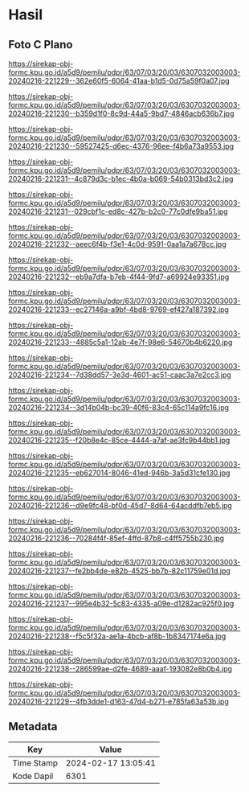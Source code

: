 # Hasil

## Foto C Plano

https://sirekap-obj-formc.kpu.go.id/a5d9/pemilu/pdpr/63/07/03/20/03/6307032003003-20240216-221229--362e60f5-6064-41aa-b1d5-0d75a59f0a07.jpg

https://sirekap-obj-formc.kpu.go.id/a5d9/pemilu/pdpr/63/07/03/20/03/6307032003003-20240216-221230--b359d1f0-8c9d-44a5-9bd7-4846acb636b7.jpg

https://sirekap-obj-formc.kpu.go.id/a5d9/pemilu/pdpr/63/07/03/20/03/6307032003003-20240216-221230--59527425-d6ec-4376-96ee-f4b6a73a9553.jpg

https://sirekap-obj-formc.kpu.go.id/a5d9/pemilu/pdpr/63/07/03/20/03/6307032003003-20240216-221231--4c879d3c-b1ec-4b0a-b069-54b0313bd3c2.jpg

https://sirekap-obj-formc.kpu.go.id/a5d9/pemilu/pdpr/63/07/03/20/03/6307032003003-20240216-221231--029cbf1c-ed8c-427b-b2c0-77c0dfe9ba51.jpg

https://sirekap-obj-formc.kpu.go.id/a5d9/pemilu/pdpr/63/07/03/20/03/6307032003003-20240216-221232--aeec6f4b-f3e1-4c0d-9591-0aa1a7a678cc.jpg

https://sirekap-obj-formc.kpu.go.id/a5d9/pemilu/pdpr/63/07/03/20/03/6307032003003-20240216-221232--eb9a7dfa-b7eb-4f44-9fd7-a69924e93351.jpg

https://sirekap-obj-formc.kpu.go.id/a5d9/pemilu/pdpr/63/07/03/20/03/6307032003003-20240216-221233--ec27146a-a9bf-4bd8-9769-ef427a187392.jpg

https://sirekap-obj-formc.kpu.go.id/a5d9/pemilu/pdpr/63/07/03/20/03/6307032003003-20240216-221233--4885c5a1-12ab-4e7f-98e6-54670b4b6220.jpg

https://sirekap-obj-formc.kpu.go.id/a5d9/pemilu/pdpr/63/07/03/20/03/6307032003003-20240216-221234--7d38dd57-3e3d-4601-ac51-caac3a7e2cc3.jpg

https://sirekap-obj-formc.kpu.go.id/a5d9/pemilu/pdpr/63/07/03/20/03/6307032003003-20240216-221234--3d14b04b-bc39-40f6-83c4-65c114a9fc16.jpg

https://sirekap-obj-formc.kpu.go.id/a5d9/pemilu/pdpr/63/07/03/20/03/6307032003003-20240216-221235--f20b8e4c-85ce-4444-a7af-ae3fc9b44bb1.jpg

https://sirekap-obj-formc.kpu.go.id/a5d9/pemilu/pdpr/63/07/03/20/03/6307032003003-20240216-221235--eb627014-8046-41ed-946b-3a5d31cfe130.jpg

https://sirekap-obj-formc.kpu.go.id/a5d9/pemilu/pdpr/63/07/03/20/03/6307032003003-20240216-221236--d9e9fc48-bf0d-45d7-8d64-64acddfb7eb5.jpg

https://sirekap-obj-formc.kpu.go.id/a5d9/pemilu/pdpr/63/07/03/20/03/6307032003003-20240216-221236--70284f4f-85ef-4ffd-87b8-c4ff5755b230.jpg

https://sirekap-obj-formc.kpu.go.id/a5d9/pemilu/pdpr/63/07/03/20/03/6307032003003-20240216-221237--fe2bb4de-e82b-4525-bb7b-82c11759e01d.jpg

https://sirekap-obj-formc.kpu.go.id/a5d9/pemilu/pdpr/63/07/03/20/03/6307032003003-20240216-221237--995e4b32-5c83-4335-a09e-d1282ac925f0.jpg

https://sirekap-obj-formc.kpu.go.id/a5d9/pemilu/pdpr/63/07/03/20/03/6307032003003-20240216-221238--f5c5f32a-ae1a-4bcb-af8b-1b8347174e6a.jpg

https://sirekap-obj-formc.kpu.go.id/a5d9/pemilu/pdpr/63/07/03/20/03/6307032003003-20240216-221238--286599ae-d2fe-4689-aaaf-193082e8b0b4.jpg

https://sirekap-obj-formc.kpu.go.id/a5d9/pemilu/pdpr/63/07/03/20/03/6307032003003-20240216-221229--4fb3dde1-d163-47d4-b271-e785fa63a53b.jpg


## Metadata

| Key        | Value               |
| ---------- | ------------------- |
| Time Stamp | 2024-02-17 13:05:41 |
| Kode Dapil | 6301                |



